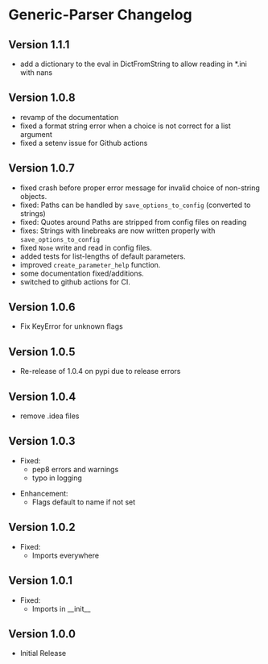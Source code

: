 # Generic-Parser Changelog

## Version 1.1.1
 * add a dictionary to the eval in DictFromString to allow reading in *.ini with nans
 

## Version 1.0.8
 * revamp of the documentation
 * fixed a format string error when a choice is not correct for a list argument
 * fixed a setenv issue for Github actions

## Version 1.0.7
 * fixed crash before proper error message for invalid choice of non-string
 objects. 
 * fixed: Paths can be handled by `save_options_to_config` (converted to strings)
 * fixed: Quotes around Paths are stripped from config files on reading
 * fixes: Strings with linebreaks are now written properly with `save_options_to_config`
 * fixed `None` write and read in config files.
 * added tests for list-lengths of default parameters.
 * improved `create_parameter_help` function.
 * some documentation fixed/additions.
 * switched to github actions for CI.
 

## Version 1.0.6
 * Fix KeyError for unknown flags

## Version 1.0.5
 * Re-release of 1.0.4 on pypi due to release errors

## Version 1.0.4
 * remove .idea files

## Version 1.0.3
 - Fixed:
   * pep8 errors and warnings
   * typo in logging
 * Enhancement:
   * Flags default to name if not set 

## Version 1.0.2
 - Fixed:
   - Imports everywhere

## Version 1.0.1
 - Fixed:
   - Imports in \_\_init\_\_

## Version 1.0.0
 - Initial Release
